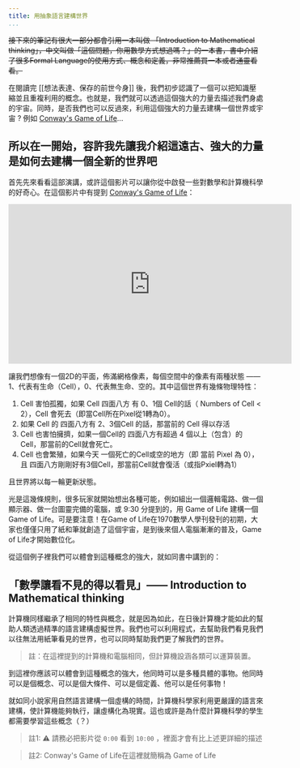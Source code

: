 ```yaml
---
title: 用抽象語言建構世界
...
```


~~接下來的筆記有很大一部分都會引用一本叫做 「Introduction to Mathematical thinking」，中文叫做「這個問題，你用數學方式想過嗎？」的一本書，書中介紹了很多Formal Language的使用方式、概念和定義，非常推薦買一本或者通靈看看。~~

在閱讀完 [[想法表達、保存的前世今身]] 後，我們初步認識了一個可以把知識壓縮並且重複利用的概念。也就是，我們就可以透過這個強大的力量去描述我們身處的宇宙。同時，是否我們也可以反過來，利用這個強大的力量去建構一個世界或宇宙 ? 例如 [Conway's Game of Life](https://en.wikipedia.org/wiki/Conway's_Game_of_Life)...

## 所以在一開始，容許我先讓我介紹這遠古、強大的力量是如何去建構一個全新的世界吧

首先先來看看這部演講，或許這個影片可以讓你從中啟發一些對數學和計算機科學的好奇心。在這個影片中有提到 [Conway's Game of Life](https://en.wikipedia.org/wiki/Conway's_Game_of_Life)：

<iframe width="560" height="315" src="https://www.youtube.com/embed/6avJHaC3C2U" title="YouTube video player" frameborder="0" allow="accelerometer; autoplay; clipboard-write; encrypted-media; gyroscope; picture-in-picture" allowfullscreen></iframe>

讓我們想像有一個2D的平面，佈滿網格像素，每個空間中的像素有兩種狀態 —— 1、代表有生命（Cell），0、代表無生命、空的。其中這個世界有幾條物理特性：

1. Cell 害怕孤獨，如果 Cell 四面八方 有 0、1個 Cell的話（ Numbers of Cell < 2），Cell 會死去（即當Cell所在Pixel從1轉為0）。
2. 如果 Cell 的 四面八方有 2、3個Cell 的話，那當前的 Cell 得以存活
3. Cell 也害怕擁擠，如果一個Cell的 四面八方有超過 4 個以上（包含）的 Cell，那當前的Cell就會死亡。
4. Cell 也會繁殖，如果今天 一個死亡的Cell或空的地方（即 當前 Pixel 為 0），且 四面八方剛剛好有3個Cell，那當前Cell就會復活（或指Pxiel轉為1）

且世界將以每一輪更新狀態。

光是這幾條規則，很多玩家就開始想出各種可能，例如組出一個邏輯電路、做一個顯示器、做一台圖靈完備的電腦，或 9:30 分提到的，用 Game of Life 建構一個 Game of Life。可是要注意！在Game of Life在1970數學人學刊發刊的初期，大家也僅僅只用了紙和筆就創造了這個宇宙，是到後來個人電腦漸漸的普及，Game of Life才開始數位化。

從這個例子裡我們可以體會到這種概念的強大，就如同書中講到的：

## 「數學讓看不見的得以看見」—— Introduction to Mathematical thinking

計算機同樣繼承了相同的特性與概念，就是因為如此，在日後計算機才能如此的幫助人類透過精準的語言建構虛擬世界。我們也可以利用程式，去幫助我們看見我們以往無法用紙筆看見的世界，也可以同時幫助我們更了解我們的世界。

> 註：在這裡提到的計算機和電腦相同，但計算機設涵各類可以運算裝置。

到這裡你應該可以體會到這種概念的強大，他同時可以是多種具體的事物。他同時可以是個概念、可以是個大條件、可以是個定義、他可以是任何事物！

就如同小說家用自然語言建構一個虛構的時間，計算機科學家利用更嚴謹的語言來建構，使計算機能夠執行，讓虛構化為現實。這也或許是為什麼計算機科學的學生都需要學習這些概念（？）

> 註1: ⚠️ 請務必把影片從 `0:00` 看到 `10:00` ，裡面才會有比上述更詳細的描述

> 註2: Conway's Game of Life在這裡就簡稱為 Game of Life